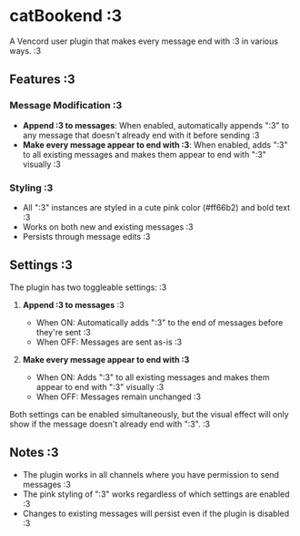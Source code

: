 # catBookend :3

A Vencord user plugin that makes every message end with :3 in various ways. :3

## Features :3

### Message Modification :3
- **Append :3 to messages**: When enabled, automatically appends ":3" to any message that doesn't already end with it before sending :3
- **Make every message appear to end with :3**: When enabled, adds ":3" to all existing messages and makes them appear to end with ":3" visually :3

### Styling :3
- All ":3" instances are styled in a cute pink color (#ff66b2) and bold text :3
- Works on both new and existing messages :3
- Persists through message edits :3

## Settings :3

The plugin has two toggleable settings: :3

1. **Append :3 to messages** :3
   - When ON: Automatically adds ":3" to the end of messages before they're sent :3
   - When OFF: Messages are sent as-is :3

2. **Make every message appear to end with :3**
   - When ON: Adds ":3" to all existing messages and makes them appear to end with ":3" visually :3
   - When OFF: Messages remain unchanged :3

Both settings can be enabled simultaneously, but the visual effect will only show if the message doesn't already end with ":3". :3

## Notes :3
- The plugin works in all channels where you have permission to send messages :3
- The pink styling of ":3" works regardless of which settings are enabled :3
- Changes to existing messages will persist even if the plugin is disabled :3
